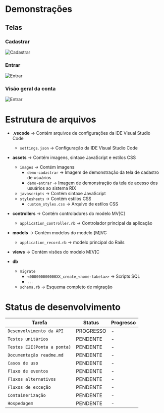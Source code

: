 # Demonstrações

## Telas

### Cadastrar
![Cadastrar](https://raw.githubusercontent.com/robinsonmourao/RIX-system/main/app/assets/images/demo-cadastrar.png)

### Entrar
![Entrar](https://raw.githubusercontent.com/robinsonmourao/RIX-system/main/app/assets/images/demo-entrar.png)

### Visão geral da conta
![Entrar](https://raw.githubusercontent.com/robinsonmourao/RIX-system/main/app/assets/images/demo-usuário.png)


# Estrutura de arquivos

- **.vscode** -> Contém arquivos de configurações da IDE Visual Studio Code
  - `settings.json` -> Configuração da IDE Visual Studio Code

- **assets** -> Contém imagens, sintaxe JavaScript e estilos CSS
  - `images` -> Contém imagens
    - `demo-cadastrar` -> Imagem de demonstração da tela de cadastro de usuários
    - `demo-entrar` -> Imagem de demonstração da tela de acesso dos usuários ao sistema RIX
  - `javascripts` -> Contém sintaxe JavaScript
  - `stylesheets` -> Contém estilos CSS
    - `custom_styles.css` -> Arquivo de estilos CSS

- **controllers** -> Contém controladores do modelo MV[C]
  - `application_controller.rb` -> Controlador principal da aplicação

- **models** -> Contém modelos do modelo [M]VC
  - `application_record.rb` -> modelo principal do Rails

- **views** -> Contém visões do modelo M[V]C

- **db**
  - `migrate`
    - `<000000000000XX_create_<nome-tabela>>` -> Scripts SQL
    - `...`
  - `schema.rb` -> Esquema completo de migração <br>

# Status de desenvolvimento

| Tarefa             | Status        | Progresso                         |
|--------------------|--------------|---------------------------------------|
| `Desenvolvimento da API`    | PROGRESSO     | -              |
| `Testes unitários`          | PENDENTE      | -              |
| `Testes E2E(Ponta a ponta)` | PENDENTE      | -              |
| `Documentação readme.md`    | PENDENTE      | -              |
| `Casos de uso`              | PENDENTE      | -              |
| `Fluxo de eventos`          | PENDENTE      | -              |
| `Fluxos alternativos`       | PENDENTE      | -              |
| `Fluxos de exceção`         | PENDENTE      | -              |
| `Containerização  `         | PENDENTE      | -              |
| `Hospedagem`                | PENDENTE      | -              |